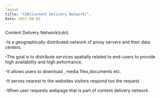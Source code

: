 ```yaml
---
layout
title: "CDN(Content Delivery Network)".
Date: 2017-08-02
---
```


Content Delivery Network(cdn)


-Is a geographically distributed network  of proxy servers and their data  centers.

-The goal is to distribute services spatially related to end-users  to provide  high availability  and high peformance.

-It allows users  to download , media files,documents etc.

-It serves  nearest to the websites  visitors  respond  too the  request.

-When user  requests webpage that is part of content delivery network. 

